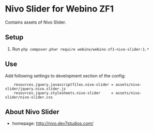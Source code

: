 # Nivo Slider for Webino ZF1

Contains assets of Nivo Slider.

## Setup

  1. Run `php composer.phar require webino/webino-zf1-nivo-slider:1.*`

## Use

Add following settings to development section of the config:

        resources.jquery.javascriptfiles.nivo-slider = assets/nivo-slider/jquery.nivo.slider.js
        resources.jquery.stylesheets.nivo-slider     = assets/nivo-slider/nivo-slider.css

## About Nivo Slider

- homepage: http://nivo.dev7studios.com/

